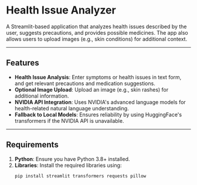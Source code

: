 # Health Issue Analyzer

A Streamlit-based application that analyzes health issues described by the user, suggests precautions, and provides possible medicines. The app also allows users to upload images (e.g., skin conditions) for additional context.

---

## Features

- **Health Issue Analysis**: Enter symptoms or health issues in text form, and get relevant precautions and medication suggestions.
- **Optional Image Upload**: Upload an image (e.g., skin rashes) for additional information.
- **NVIDIA API Integration**: Uses NVIDIA's advanced language models for health-related natural language understanding.
- **Fallback to Local Models**: Ensures reliability by using HuggingFace's transformers if the NVIDIA API is unavailable.

---

## Requirements

1. **Python**: Ensure you have Python 3.8+ installed.
2. **Libraries**: Install the required libraries using:
   ```bash
   pip install streamlit transformers requests pillow
